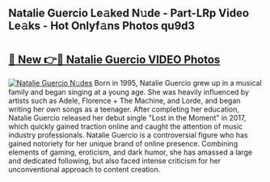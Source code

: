 ## Natalie Guercio Le𝚊ked N𝚞de - Part-LRp Video Le𝚊ks - Hot Onlyf𝚊ns Photos qu9d3

# <h2><a href="http://ab20707.deff.icu/?id=Natalie+Guercio">🔗 New 👉🔴 Natalie Guercio VIDEO Photos</a></h2>

[![Natalie Guercio N𝚞des](https://i.imgur.com/rIISA9y.gif)](http://ab20707.deff.icu/?id=Natalie+Guercio)
Born in 1995, Natalie Guercio grew up in a musical family and began singing at a young age. She was heavily influenced by artists such as Adele, Florence + The Machine, and Lorde, and began writing her own songs as a teenager. After completing her education, Natalie Guercio released her debut single "Lost in the Moment" in 2017, which quickly gained traction online and caught the attention of music industry professionals. Natalie Guercio is a controversial figure who has gained notoriety for her unique brand of online presence. Combining elements of gaming, eroticism, and dark humor, she has amassed a large and dedicated following, but also faced intense criticism for her unconventional approach to content creation.
